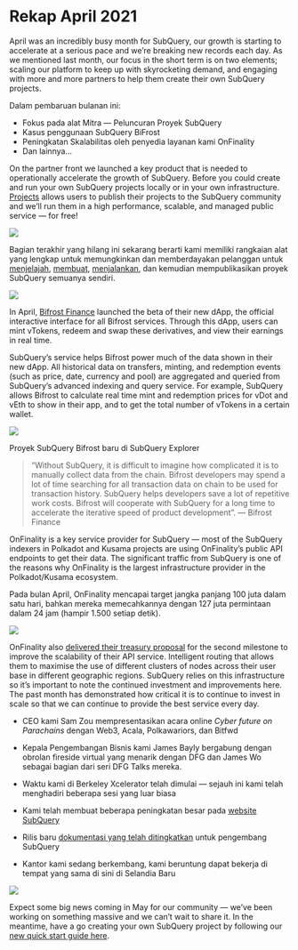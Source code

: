# Rekap April 2021

April was an incredibly busy month for SubQuery, our growth is starting to accelerate at a serious pace and we’re breaking new records each day. As we mentioned last month, our focus in the short term is on two elements; scaling our platform to keep up with skyrocketing demand, and engaging with more and more partners to help them create their own SubQuery projects.

Dalam pembaruan bulanan ini:

-   Fokus pada alat Mitra — Peluncuran Proyek SubQuery
-   Kasus penggunaan SubQuery BiFrost
-   Peningkatan Skalabilitas oleh penyedia layanan kami OnFinality
-   Dan lainnya…

On the partner front we launched a key product that is needed to operationally accelerate the growth of SubQuery. Before you could create and run your own SubQuery projects locally or in your own infrastructure. [Projects](https://project.subquery.network/) allows users to publish their projects to the SubQuery community and we’ll run them in a high performance, scalable, and managed public service — for free!

![](https://miro.medium.com/max/1400/0*zZkmiEq5g2BbAxfl)

Bagian terakhir yang hilang ini sekarang berarti kami memiliki rangkaian alat yang lengkap untuk memungkinkan dan memberdayakan pelanggan untuk [menjelajah](https://explorer.subquery.network/), [membuat](https://doc.subquery.network/quickstart.html), [menjalankan](https://doc.subquery.network/run/indexing_query.html), dan kemudian mempublikasikan proyek SubQuery semuanya sendiri.

![](https://miro.medium.com/max/1400/0*pDQgyo3phe2ZcMml)

In April, [Bifrost Finance](https://bifrost.finance/) launched the beta of their new dApp, the official interactive interface for all Bifrost services. Through this dApp, users can mint vTokens, redeem and swap these derivatives, and view their earnings in real time.

SubQuery’s service helps Bifrost power much of the data shown in their new dApp. All historical data on transfers, minting, and redemption events (such as price, date, currency and pool) are aggregated and queried from SubQuery’s advanced indexing and query service. For example, SubQuery allows Bifrost to calculate real time mint and redemption prices for vDot and vEth to show in their app, and to get the total number of vTokens in a certain wallet.

![](https://miro.medium.com/max/1400/0*heWoX8Kw1nm1iYd9)

Proyek SubQuery Bifrost baru di SubQuery Explorer

> “Without SubQuery, it is difficult to imagine how complicated it is to manually collect data from the chain. Bifrost developers may spend a lot of time searching for all transaction data on chain to be used for transaction history. SubQuery helps developers save a lot of repetitive work costs. Bifrost will cooperate with SubQuery for a long time to accelerate the iterative speed of product development”. — Bifrost Finance

OnFinality is a key service provider for SubQuery — most of the SubQuery indexers in Polkadot and Kusama projects are using OnFinality’s public API endpoints to get their data. The significant traffic from SubQuery is one of the reasons why OnFinality is the largest infrastructure provider in the Polkadot/Kusama ecosystem.

Pada bulan April, OnFinality mencapai target jangka panjang 100 juta dalam satu hari, bahkan mereka memecahkannya dengan 127 juta permintaan dalam 24 jam (hampir 1.500 setiap detik).

![](https://miro.medium.com/max/1400/0*FLq4vXluI9CTiBQ8)

OnFinality also [delivered their treasury proposal](https://kusama.polkassembly.io/treasury/72) for the second milestone to improve the scalability of their API service. Intelligent routing that allows them to maximise the use of different clusters of nodes across their user base in different geographic regions. SubQuery relies on this infrastructure so it’s important to note the continued investment and improvements here. The past month has demonstrated how critical it is to continue to invest in scale so that we can continue to provide the best service every day.

-   CEO kami Sam Zou mempresentasikan acara online _Cyber ​​future on Parachains_ dengan Web3, Acala, Polkawariors, dan Bitfwd

-   Kepala Pengembangan Bisnis kami James Bayly bergabung dengan obrolan fireside virtual yang menarik dengan DFG dan James Wo sebagai bagian dari seri DFG Talks mereka.

-   Waktu kami di Berkeley Xcelerator telah dimulai — sejauh ini kami telah menghadiri beberapa sesi yang luar biasa
-   Kami telah membuat beberapa peningkatan besar pada [website SubQuery](https://subquery.network/)
-   Rilis baru [dokumentasi yang telah ditingkatkan](https://doc.subquery.network/) untuk pengembang SubQuery
-   Kantor kami sedang berkembang, kami beruntung dapat bekerja di tempat yang sama di sini di Selandia Baru

![](https://miro.medium.com/max/1400/0*cOsJ2TLa4yqpY0Ig)

Expect some big news coming in May for our community — we’ve been working on something massive and we can’t wait to share it. In the meantime, have a go creating your own SubQuery project by following our [new quick start guide here](https://doc.subquery.network/quickstart.html).